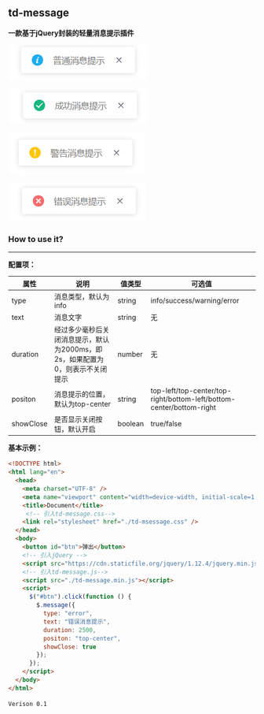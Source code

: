 ## td-message

**一款基于jQuery封装的轻量消息提示插件**

![1589437264390](assets/1589437264390.png)

![1589437291124](assets/1589437291124.png)

![1589437325987](assets/1589437325987.png)

![1589437360985](assets/1589437360985.png)

### How to use it?

---

**配置项：**

| 属性      | 说明                                           | 值类型  | 可选值                                                       |
| --------- | ---------------------------------------------- | ------- | ------------------------------------------------------------ |
| type      | 消息类型，默认为info                           | string  | info/success/warning/error                                   |
| text      | 消息文字                                       | string  | 无                                                           |
| duration  | 经过多少毫秒后关闭消息提示，默认为2000ms，即2s，如果配置为0，则表示不关闭提示 | number  | 无                                                           |
| positon   | 消息提示的位置，默认为top-center               | string  | top-left/top-center/top-right/bottom-left/bottom-center/bottom-right |
| showClose | 是否显示关闭按钮，默认开启                     | boolean | true/false                                                   |

**基本示例：**

```html
<!DOCTYPE html>
<html lang="en">
  <head>
    <meta charset="UTF-8" />
    <meta name="viewport" content="width=device-width, initial-scale=1.0" />
    <title>Document</title>
     <!-- 引入td-message.css-->
    <link rel="stylesheet" href="./td-msessage.css" />
  </head>
  <body>
    <button id="btn">弹出</button>
    <!-- 引入jQuery -->
    <script src="https://cdn.staticfile.org/jquery/1.12.4/jquery.min.js"></script>
    <!-- 引入td-message.js-->
    <script src="./td-message.min.js"></script>
    <script>
      $("#btn").click(function () {
        $.message({
          type: "error",
          text: "错误消息提示",
          duration: 2500,
          positon: "top-center",
          showClose: true
        });
      });
    </script>
  </body>
</html>
```

`Verison 0.1`
